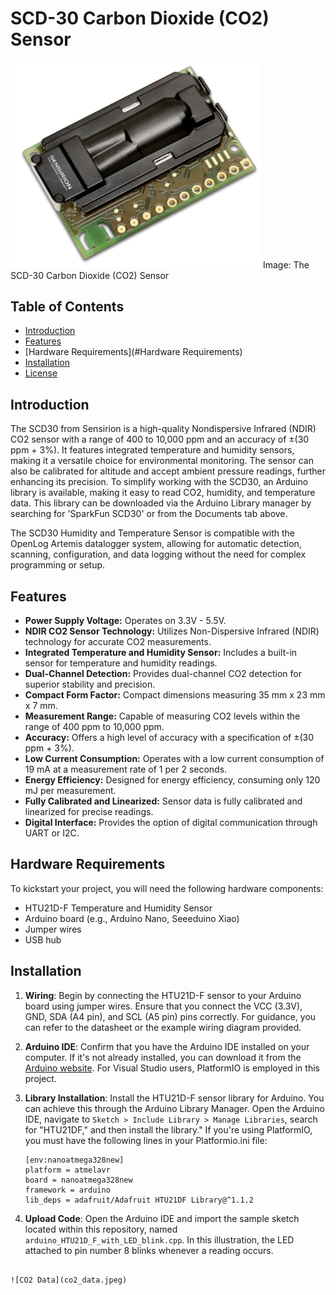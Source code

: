 # SCD-30 Carbon Dioxide (CO2) Sensor
<img src="co2_sensor.png" width="400">
Image: The SCD-30 Carbon Dioxide (CO2) Sensor

## Table of Contents

- [Introduction](#introduction)
- [Features](#features)
- [Hardware Requirements](#Hardware Requirements)
- [Installation](#Installation)
- [License](#license)

## Introduction

The SCD30 from Sensirion is a high-quality Nondispersive Infrared (NDIR) CO2 sensor with a range of 400 to 10,000 ppm and an accuracy of ±(30 ppm + 3%). It features integrated temperature and humidity sensors, making it a versatile choice for environmental monitoring. The sensor can also be calibrated for altitude and accept ambient pressure readings, further enhancing its precision. To simplify working with the SCD30, an Arduino library is available, making it easy to read CO2, humidity, and temperature data. This library can be downloaded via the Arduino Library manager by searching for 'SparkFun SCD30' or from the Documents tab above.

The SCD30 Humidity and Temperature Sensor is compatible with the OpenLog Artemis datalogger system, allowing for automatic detection, scanning, configuration, and data logging without the need for complex programming or setup.

## Features

- **Power Supply Voltage:** Operates on 3.3V - 5.5V.
- **NDIR CO2 Sensor Technology:** Utilizes Non-Dispersive Infrared (NDIR) technology for accurate CO2 measurements.
- **Integrated Temperature and Humidity Sensor:** Includes a built-in sensor for temperature and humidity readings.
- **Dual-Channel Detection:** Provides dual-channel CO2 detection for superior stability and precision.
- **Compact Form Factor:** Compact dimensions measuring 35 mm x 23 mm x 7 mm.
- **Measurement Range:** Capable of measuring CO2 levels within the range of 400 ppm to 10,000 ppm.
- **Accuracy:** Offers a high level of accuracy with a specification of ±(30 ppm + 3%).
- **Low Current Consumption:** Operates with a low current consumption of 19 mA at a measurement rate of 1 per 2 seconds.
- **Energy Efficiency:** Designed for energy efficiency, consuming only 120 mJ per measurement.
- **Fully Calibrated and Linearized:** Sensor data is fully calibrated and linearized for precise readings.
- **Digital Interface:** Provides the option of digital communication through UART or I2C.

## Hardware Requirements

To kickstart your project, you will need the following hardware components:

- HTU21D-F Temperature and Humidity Sensor
- Arduino board (e.g., Arduino Nano, Seeeduino Xiao)
- Jumper wires
- USB hub

## Installation

1. **Wiring**: Begin by connecting the HTU21D-F sensor to your Arduino board using jumper wires. Ensure that you connect the VCC (3.3V), GND, SDA (A4 pin), and SCL (A5 pin) pins correctly. For guidance, you can refer to the datasheet or the example wiring diagram provided.

2. **Arduino IDE**: Confirm that you have the Arduino IDE installed on your computer. If it's not already installed, you can download it from the [Arduino website](https://www.arduino.cc/en/software). For Visual Studio users, PlatformIO is employed in this project.

3. **Library Installation**: Install the HTU21D-F sensor library for Arduino. You can achieve this through the Arduino Library Manager. Open the Arduino IDE, navigate to `Sketch > Include Library > Manage Libraries`, search for "HTU21DF," and then install the library." If you're using PlatformIO, you must have the following lines in your Platformio.ini file:

   ```
   [env:nanoatmega328new]
   platform = atmelavr
   board = nanoatmega328new
   framework = arduino
   lib_deps = adafruit/Adafruit HTU21DF Library@^1.1.2
   ```

4. **Upload Code**: Open the Arduino IDE and import the sample sketch located within this repository, named `arduino_HTU21D_F_with_LED_blink.cpp`. In this illustration, the LED attached to pin number 8 blinks whenever a reading occurs.

```

![CO2 Data](co2_data.jpeg)
